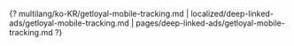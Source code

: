 {? multilang/ko-KR/getloyal-mobile-tracking.md | localized/deep-linked-ads/getloyal-mobile-tracking.md | pages/deep-linked-ads/getloyal-mobile-tracking.md ?}
